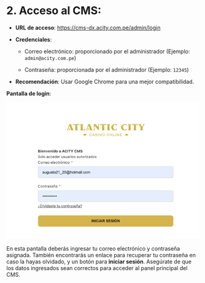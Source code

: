 # 2. Acceso al CMS:

- **URL de acceso**: https://cms-dx.acity.com.pe/admin/login

- **Credenciales**:

  - Correo electrónico: proporcionado por el administrador (Ejemplo: `admin@acity.com.pe`)

  - Contraseña: proporcionada por el administrador (Ejemplo: `12345`)

- **Recomendación**: Usar Google Chrome para una mejor compatibilidad.

**Pantalla de login**:

![Pantalla de login del CMS](images/Login-CMS.png)

En esta pantalla deberás ingresar tu correo electrónico y contraseña asignada. También encontrarás un enlace para recuperar tu contraseña en caso la hayas olvidado, y un botón para **iniciar sesión**. Asegúrate de que los datos ingresados sean correctos para acceder al panel principal del CMS.
